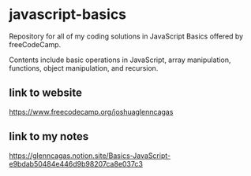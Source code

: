 # javascript-basics

Repository for all of my coding solutions in JavaScript Basics offered by freeCodeCamp.

Contents include basic operations in JavaScript, array manipulation, functions, object manipulation, and recursion.

## link to website
https://www.freecodecamp.org/joshuaglenncagas

## link to my notes
https://glenncagas.notion.site/Basics-JavaScript-e9bdab50484e446d9b98207ca8e037c3